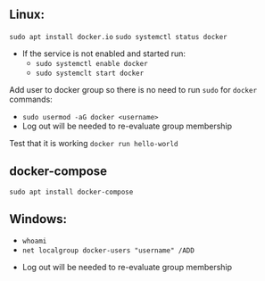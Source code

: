 
## Linux:

`sudo apt install docker.io`
`sudo systemctl status docker`
+ If the service is not enabled and started run:
	+ `sudo systemctl enable docker`
	+ `sudo systemclt start docker`

Add user to docker group so there is no need to run `sudo` for `docker` commands:
+ `sudo usermod -aG docker <username>`
+ Log out will be needed to re-evaluate group membership

Test that it is working
`docker run hello-world`

## docker-compose

`sudo apt install docker-compose`

## Windows:

- `whoami`
- `net localgroup docker-users "username" /ADD`
+ Log out will be needed to re-evaluate group membership